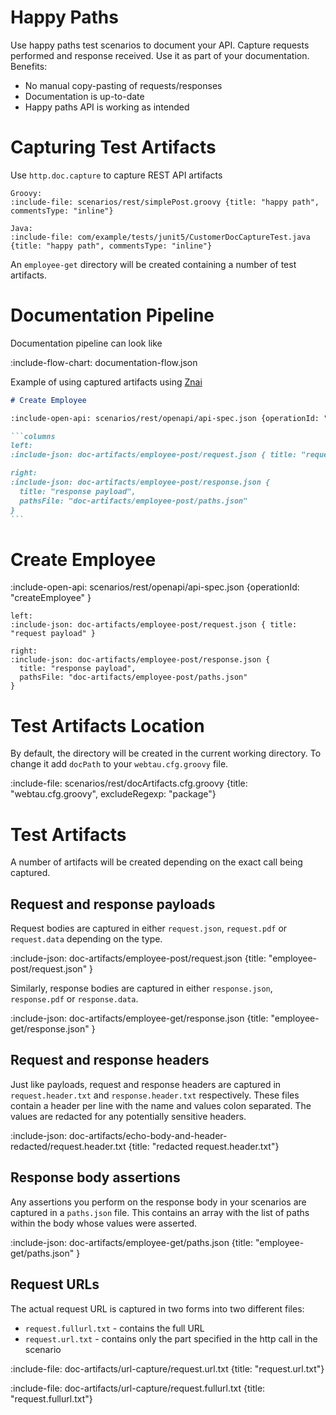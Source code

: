 # Happy Paths

Use happy paths test scenarios to document your API. Capture requests performed and response received. Use it as part of your documentation.
Benefits:
* No manual copy-pasting of requests/responses
* Documentation is up-to-date
* Happy paths API is working as intended

# Capturing Test Artifacts

Use `http.doc.capture` to capture REST API artifacts 

```tabs
Groovy:
:include-file: scenarios/rest/simplePost.groovy {title: "happy path", commentsType: "inline"}

Java:
:include-file: com/example/tests/junit5/CustomerDocCaptureTest.java {title: "happy path", commentsType: "inline"}
```

An `employee-get` directory will be created containing a number of test artifacts.

# Documentation Pipeline

Documentation pipeline can look like

:include-flow-chart: documentation-flow.json

Example of using captured artifacts using [Znai](https://github.com/testingisdocumenting/znai)

`````markdown {title: "znai example"}
# Create Employee

:include-open-api: scenarios/rest/openapi/api-spec.json {operationId: "createEmployee" }

```columns
left: 
:include-json: doc-artifacts/employee-post/request.json { title: "request payload" }

right: 
:include-json: doc-artifacts/employee-post/response.json { 
  title: "response payload", 
  pathsFile: "doc-artifacts/employee-post/paths.json" 
}
```
`````

# Create Employee

:include-open-api: scenarios/rest/openapi/api-spec.json {operationId: "createEmployee" }

```columns
left: 
:include-json: doc-artifacts/employee-post/request.json { title: "request payload" }

right: 
:include-json: doc-artifacts/employee-post/response.json { 
  title: "response payload", 
  pathsFile: "doc-artifacts/employee-post/paths.json" 
}
```

# Test Artifacts Location

By default, the directory will be created in the current working directory.
To change it add `docPath` to your `webtau.cfg.groovy` file.

:include-file: scenarios/rest/docArtifacts.cfg.groovy {title: "webtau.cfg.groovy", excludeRegexp: "package"}

# Test Artifacts

A number of artifacts will be created depending on the exact call being captured.

## Request and response payloads

Request bodies are captured in either `request.json`, `request.pdf` or `request.data` depending on the type. 

:include-json: doc-artifacts/employee-post/request.json {title: "employee-post/request.json" }

Similarly, response bodies are captured in either `response.json`, `response.pdf` or `response.data`.

:include-json: doc-artifacts/employee-get/response.json {title: "employee-get/response.json" }

## Request and response headers

Just like payloads, request and response headers are captured in `request.header.txt` and `response.header.txt`
respectively. These files contain a header per line with the name and values colon separated.  The values
are redacted for any potentially sensitive headers.

:include-json: doc-artifacts/echo-body-and-header-redacted/request.header.txt {title: "redacted request.header.txt"}

## Response body assertions

Any assertions you perform on the response body in your scenarios are captured in a `paths.json` file.  This
contains an array with the list of paths within the body whose values were asserted.

:include-json: doc-artifacts/employee-get/paths.json {title: "employee-get/paths.json" }

## Request URLs

The actual request URL is captured in two forms into two different files:
* `request.fullurl.txt` - contains the full URL
* `request.url.txt` - contains only the part specified in the http call in the scenario

:include-file: doc-artifacts/url-capture/request.url.txt {title: "request.url.txt"}

:include-file: doc-artifacts/url-capture/request.fullurl.txt {title: "request.fullurl.txt"}
